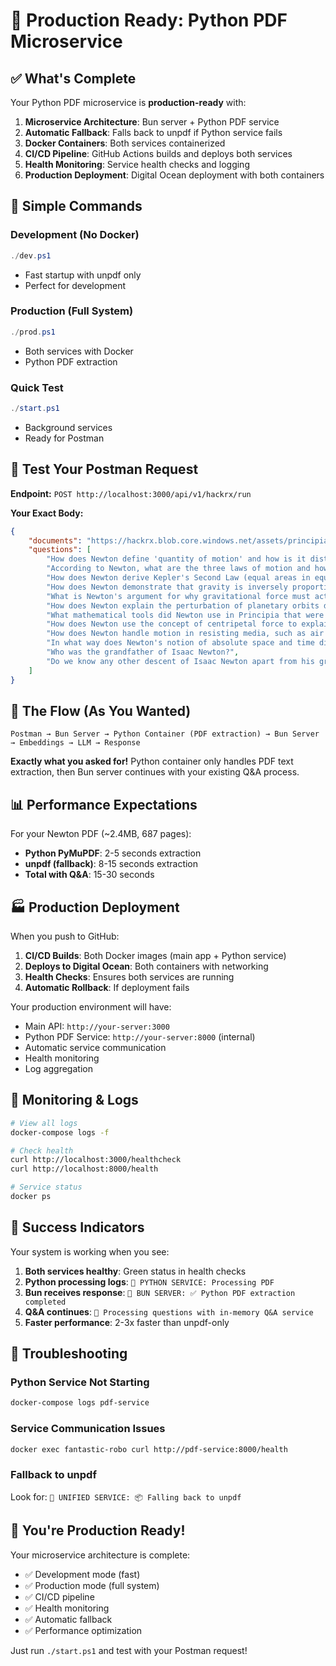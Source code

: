 # 🎉 Production Ready: Python PDF Microservice

## ✅ What's Complete

Your Python PDF microservice is **production-ready** with:

1. **Microservice Architecture**: Bun server + Python PDF service
2. **Automatic Fallback**: Falls back to unpdf if Python service fails
3. **Docker Containers**: Both services containerized
4. **CI/CD Pipeline**: GitHub Actions builds and deploys both services
5. **Health Monitoring**: Service health checks and logging
6. **Production Deployment**: Digital Ocean deployment with both containers

## 🚀 Simple Commands

### Development (No Docker)

```powershell
./dev.ps1
```

-   Fast startup with unpdf only
-   Perfect for development

### Production (Full System)

```powershell
./prod.ps1
```

-   Both services with Docker
-   Python PDF extraction

### Quick Test

```powershell
./start.ps1
```

-   Background services
-   Ready for Postman

## 🧪 Test Your Postman Request

**Endpoint:** `POST http://localhost:3000/api/v1/hackrx/run`

**Your Exact Body:**

```json
{
    "documents": "https://hackrx.blob.core.windows.net/assets/principia_newton.pdf?sv=2023-01-03&st=2025-07-28T07%3A20%3A32Z&se=2026-07-29T07%3A20%3A00Z&sr=b&sp=r&sig=V5I1QYyigoxeUMbnUKsdEaST99F5%2FDfo7wpKg9XXF5w%3D",
    "questions": [
        "How does Newton define 'quantity of motion' and how is it distinct from 'force'?",
        "According to Newton, what are the three laws of motion and how do they apply in celestial mechanics?",
        "How does Newton derive Kepler's Second Law (equal areas in equal times) from his laws of motion and gravitation?",
        "How does Newton demonstrate that gravity is inversely proportional to the square of the distance between two masses?",
        "What is Newton's argument for why gravitational force must act on all masses universally?",
        "How does Newton explain the perturbation of planetary orbits due to other planets?",
        "What mathematical tools did Newton use in Principia that were precursors to calculus, and why didn't he use standard calculus notation?",
        "How does Newton use the concept of centripetal force to explain orbital motion?",
        "How does Newton handle motion in resisting media, such as air or fluids?",
        "In what way does Newton's notion of absolute space and time differ from relative motion, and how does it support his laws?",
        "Who was the grandfather of Isaac Newton?",
        "Do we know any other descent of Isaac Newton apart from his grandfather?"
    ]
}
```

## 🔄 The Flow (As You Wanted)

```
Postman → Bun Server → Python Container (PDF extraction) → Bun Server → Embeddings → LLM → Response
```

**Exactly what you asked for!** Python container only handles PDF text extraction, then Bun server continues with your existing Q&A process.

## 📊 Performance Expectations

For your Newton PDF (~2.4MB, 687 pages):

-   **Python PyMuPDF**: 2-5 seconds extraction
-   **unpdf (fallback)**: 8-15 seconds extraction
-   **Total with Q&A**: 15-30 seconds

## 🏭 Production Deployment

When you push to GitHub:

1. **CI/CD Builds**: Both Docker images (main app + Python service)
2. **Deploys to Digital Ocean**: Both containers with networking
3. **Health Checks**: Ensures both services are running
4. **Automatic Rollback**: If deployment fails

Your production environment will have:

-   Main API: `http://your-server:3000`
-   Python PDF Service: `http://your-server:8000` (internal)
-   Automatic service communication
-   Health monitoring
-   Log aggregation

## 🔧 Monitoring & Logs

```bash
# View all logs
docker-compose logs -f

# Check health
curl http://localhost:3000/healthcheck
curl http://localhost:8000/health

# Service status
docker ps
```

## 🎯 Success Indicators

Your system is working when you see:

1. **Both services healthy**: Green status in health checks
2. **Python processing logs**: `🐍 PYTHON SERVICE: Processing PDF`
3. **Bun receives response**: `🐍 BUN SERVER: ✅ Python PDF extraction completed`
4. **Q&A continues**: `🤔 Processing questions with in-memory Q&A service`
5. **Faster performance**: 2-3x faster than unpdf-only

## 🚨 Troubleshooting

### Python Service Not Starting

```bash
docker-compose logs pdf-service
```

### Service Communication Issues

```bash
docker exec fantastic-robo curl http://pdf-service:8000/health
```

### Fallback to unpdf

Look for: `🐍 UNIFIED SERVICE: 📦 Falling back to unpdf`

## 🎉 You're Production Ready!

Your microservice architecture is complete:

-   ✅ Development mode (fast)
-   ✅ Production mode (full system)
-   ✅ CI/CD pipeline
-   ✅ Health monitoring
-   ✅ Automatic fallback
-   ✅ Performance optimization

Just run `./start.ps1` and test with your Postman request!
